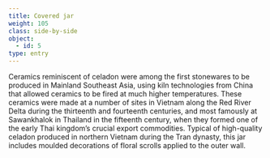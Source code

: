 ```yaml
---
title: Covered jar
weight: 105
class: side-by-side
object:
  - id: 5
type: entry
---
```


Ceramics reminiscent of celadon were among the first stonewares to be produced in Mainland Southeast Asia, using kiln technologies from China that allowed ceramics to be fired at much higher temperatures. These ceramics were made at a number of sites in Vietnam along the Red River Delta during the thirteenth and fourteenth centuries, and most famously at Sawankhalok in Thailand in the fifteenth century, when they formed one of the early Thai kingdom’s crucial export commodities. Typical of high-quality celadon produced in northern Vietnam during the Tran dynasty, this jar includes moulded decorations of floral scrolls applied to the outer wall.
